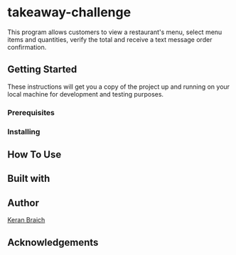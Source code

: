 # takeaway-challenge

This program allows customers to view a restaurant's menu, select menu items and quantities, verify the total and receive a text message order confirmation.

## Getting Started

These instructions will get you a copy of the project up and running on your local machine for development and testing purposes.

### Prerequisites

### Installing

## How To Use

## Built with

## Author

[Keran Braich](https://github.com/ker-an)

## Acknowledgements
